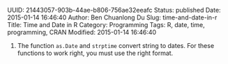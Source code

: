 UUID: 21443057-903b-44ae-b806-756ae32eeafc
Status: published
Date: 2015-01-14 16:46:40
Author: Ben Chuanlong Du
Slug: time-and-date-in-r
Title: Time and Date in R
Category: Programming
Tags: R, date, time, programming, CRAN
Modified: 2015-01-14 16:46:40


1. The function `as.Date` and `strptime` convert string to dates. 
For these functions to work right, 
you must use the right format.
